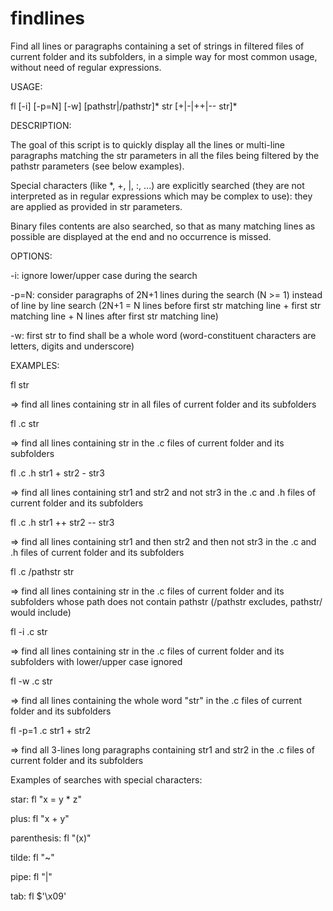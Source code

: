 # findlines
Find all lines or paragraphs containing a set of strings in filtered files of current folder
and its subfolders, in a simple way for most common usage, without need of regular expressions.

USAGE:

  fl [-i] [-p=N] [-w] [pathstr|/pathstr]* str [+|-|++|-- str]*

DESCRIPTION:

  The goal of this script is to quickly display all the lines or multi-line paragraphs
  matching the str parameters in all the files being filtered by the pathstr parameters
  (see below examples).
  
  Special characters (like *, +, |, :, ...) are explicitly searched (they are not interpreted
  as in regular expressions which may be complex to use): they are applied as provided in str
  parameters.
  
  Binary files contents are also searched, so that as many matching lines as possible are
  displayed at the end and no occurrence is missed.

OPTIONS:

  -i: ignore lower/upper case during the search
  
  -p=N: consider paragraphs of 2N+1 lines during the search (N >= 1) instead of line
      by line search (2N+1 = N lines before first str matching line + first str
      matching line + N lines after first str matching line)
      
  -w: first str to find shall be a whole word (word-constituent characters are letters,
      digits and underscore)

EXAMPLES:

  fl str
  
  => find all lines containing str in all files of current folder and its subfolders
    
  fl .c str
  
  => find all lines containing str in the .c files of current folder and its subfolders
    
  fl .c .h str1 + str2 - str3
  
  => find all lines containing str1 and str2 and not str3 in the .c and .h files
       of current folder and its subfolders
       
  fl .c .h str1 ++ str2 -- str3
  
  => find all lines containing str1 and then str2 and then not str3 in the .c and .h files
       of current folder and its subfolders
       
  fl .c /pathstr str
  
  => find all lines containing str in the .c files of current folder and its subfolders
       whose path does not contain pathstr (/pathstr excludes, pathstr/ would include)
       
  fl -i .c str
  
  => find all lines containing str in the .c files of current folder and its subfolders
       with lower/upper case ignored
       
  fl -w .c str
  
  => find all lines containing the whole word "str" in the .c files of current folder
       and its subfolders
       
  fl -p=1 .c str1 + str2
  
  => find all 3-lines long paragraphs containing str1 and str2 in the .c files
       of current folder and its subfolders

Examples of searches with special characters:

  star: fl "x = y * z"
  
  plus: fl "x + y"
  
  parenthesis: fl "(x)"
  
  tilde: fl "~"
  
  pipe: fl "|"
  
  tab: fl $'\x09'
